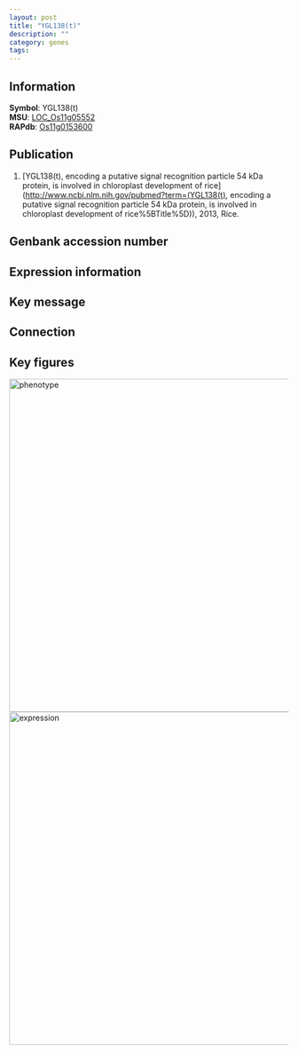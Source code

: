 ```yaml
---
layout: post
title: "YGL138(t)"
description: ""
category: genes
tags: 
---
```


## Information
__Symbol__: YGL138(t)  
__MSU__: [LOC_Os11g05552](http://rice.plantbiology.msu.edu/cgi-bin/ORF_infopage.cgi?orf=LOC_Os11g05552)  
__RAPdb__: [Os11g0153600](http://rapdb.dna.affrc.go.jp/viewer/gbrowse_details/irgsp1?name=Os11g0153600)  

## Publication
1. [YGL138(t), encoding a putative signal recognition particle 54 kDa protein, is involved in chloroplast development of rice](http://www.ncbi.nlm.nih.gov/pubmed?term=(YGL138(t), encoding a putative signal recognition particle 54 kDa protein, is involved in chloroplast development of rice%5BTitle%5D)), 2013, Rice.

## Genbank accession number

## Expression information

## Key message

## Connection

## Key figures
<img src="http://ricencode.github.io/images/YGL138(t).pheno.png" alt="phenotype"  style="width: 600px;"/>

<img src="http://ricencode.github.io/images/YGL138(t).exp.png" alt="expression"  style="width: 600px;"/>


